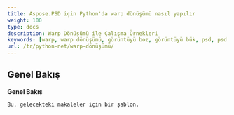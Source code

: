 ```yaml
---
title: Aspose.PSD için Python'da warp dönüşümü nasıl yapılır
weight: 100
type: docs
description: Warp Dönüşümü ile Çalışma Örnekleri
keywords: [warp, warp dönüşümü, görüntüyü boz, görüntüyü bük, psd, psd api, python, kod örneği]
url: /tr/python-net/warp-dönüşümü/
---
```


## **Genel Bakış**

**Genel Bakış**
	
	Bu, gelecekteki makaleler için bir şablon.
